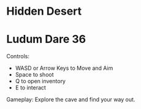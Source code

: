 # Hidden Desert
# Ludum Dare 36

Controls:
- WASD or Arrow Keys to Move and Aim
- Space to shoot
- Q to open inventory
- E to interact

Gameplay:
Explore the cave and find your way out.
